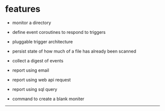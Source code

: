 # features

* monitor a directory
* define event coroutines to respond to triggers
* pluggable trigger architecture
* persist state of how much of a file has already been scanned

* collect a digest of events
* report using email
* report using web api request
* report using sql query

* command to create a blank moniter


---
